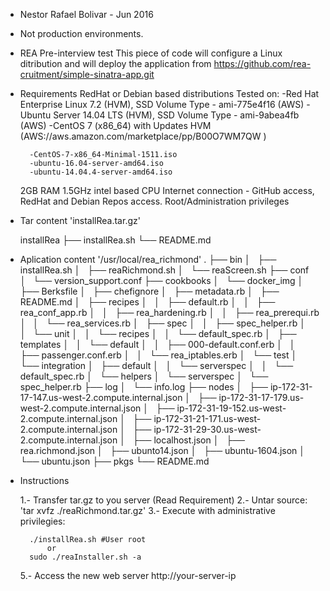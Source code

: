 - Nestor Rafael Bolivar - Jun 2016
- Not production environments.
- REA Pre-interview test
	This piece of code will configure a Linux ditribution and will deploy
	the application from https://github.com/rea-cruitment/simple-sinatra-app.git

- Requirements
	RedHat or Debian based distributions 
	Tested  on:
		-Red Hat Enterprise Linux 7.2 (HVM), SSD Volume Type - ami-775e4f16 (AWS)
		-Ubuntu Server 14.04 LTS (HVM), SSD Volume Type - ami-9abea4fb (AWS)
		-CentOS 7 (x86_64) with Updates HVM (AWS://aws.amazon.com/marketplace/pp/B00O7WM7QW )

		-CentOS-7-x86_64-Minimal-1511.iso 
		-ubuntu-16.04-server-amd64.iso
		-ubuntu-14.04.4-server-amd64.iso
	2GB RAM
	1.5GHz intel based CPU
	Internet connection - GitHub access, RedHat and Debian Repos access.
	Root/Administration privileges

- Tar content 'installRea.tar.gz'

	installRea
	├── installRea.sh
	└── README.md

- Aplication content '/usr/local/rea_richmond'
	.
	├── bin
	│   ├── installRea.sh
	│   ├── reaRichmond.sh
	│   └── reaScreen.sh
	├── conf
	│   └── version_support.conf
	├── cookbooks
	│   └── docker_img
	│       ├── Berksfile
	│       ├── chefignore
	│       ├── metadata.rb
	│       ├── README.md
	│       ├── recipes
	│       │   ├── default.rb
	│       │   ├── rea_conf_app.rb
	│       │   ├── rea_hardening.rb
	│       │   ├── rea_prerequi.rb
	│       │   └── rea_services.rb
	│       ├── spec
	│       │   ├── spec_helper.rb
	│       │   └── unit
	│       │       └── recipes
	│       │           └── default_spec.rb
	│       ├── templates
	│       │   └── default
	│       │       ├── 000-default.conf.erb
	│       │       ├── passenger.conf.erb
	│       │       └── rea_iptables.erb
	│       └── test
	│           └── integration
	│               ├── default
	│               │   └── serverspec
	│               │       └── default_spec.rb
	│               └── helpers
	│                   └── serverspec
	│                       └── spec_helper.rb
	├── log
	│   └── info.log
	├── nodes
	│   ├── ip-172-31-17-147.us-west-2.compute.internal.json
	│   ├── ip-172-31-17-179.us-west-2.compute.internal.json
	│   ├── ip-172-31-19-152.us-west-2.compute.internal.json
	│   ├── ip-172-31-21-171.us-west-2.compute.internal.json
	│   ├── ip-172-31-29-30.us-west-2.compute.internal.json
	│   ├── localhost.json
	│   ├── rea.richmond.json
	│   ├── ubunto14.json
	│   ├── ubuntu-1604.json
	│   └── ubuntu.json
	├── pkgs
	└── README.md


- Instructions

	1.- Transfer tar.gz to you server (Read Requirement)
	2.- Untar source: 'tar xvfz ./reaRichmond.tar.gz'
	3.- Execute with administrative privilegies:

		./installRea.sh #User root
			or
		sudo ./reaInstaller.sh -a

	5.- Access the new web server http://your-server-ip
